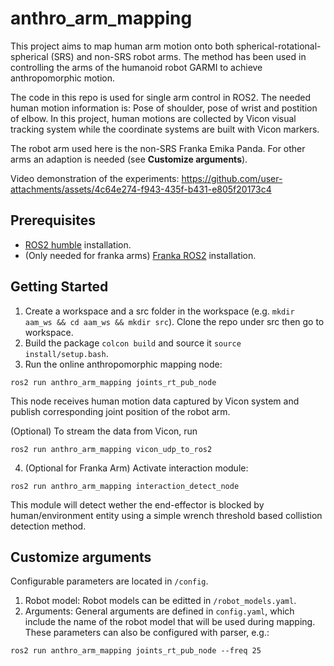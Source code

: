 # anthro_arm_mapping
This project aims to map human arm motion onto both spherical-rotational-spherical (SRS) and non-SRS robot arms. The method has been used in controlling the arms of the humanoid robot GARMI to achieve anthropomorphic motion.

The code in this repo is used for single arm control in ROS2. The needed human motion information is: Pose of shoulder, pose of wrist and postition of elbow. In this project, human motions are collected by Vicon visual tracking system while the coordinate systems are built with Vicon markers.

The robot arm used here is the non-SRS Franka Emika Panda. For other arms an adaption is needed (see **Customize arguments**). 

Video demonstration of the experiments:
https://github.com/user-attachments/assets/4c64e274-f943-435f-b431-e805f20173c4
## Prerequisites
- [ROS2 humble](https://docs.ros.org/en/humble/Installation/Ubuntu-Install-Debs.html) installation.
- (Only needed for franka arms) [Franka ROS2](https://support.franka.de/docs/franka_ros2.html) installation.
## Getting Started
1. Create a workspace and a src folder in the workspace (e.g. `mkdir aam_ws && cd aam_ws && mkdir src`). Clone the repo under src then go to workspace.
2. Build the package `colcon build` and source it `source install/setup.bash`.
3. Run the online anthropomorphic mapping node:
```
ros2 run anthro_arm_mapping joints_rt_pub_node
```
This node receives human motion data captured by Vicon system and publish corresponding joint position of the robot arm.

(Optional) To stream the data from Vicon, run
```
ros2 run anthro_arm_mapping vicon_udp_to_ros2
```

4. (Optional for Franka Arm) Activate interaction module:
```
ros2 run anthro_arm_mapping interaction_detect_node
```
This module will detect wether the end-effector is blocked by human/environment entity using a simple wrench threshold based collistion detection method. 
## Customize arguments
Configurable parameters are located in `/config`. 
1. Robot model: Robot models can be editted in `/robot_models.yaml`. 
2. Arguments: General arguments are defined in `config.yaml`, which include the name of the robot model that will be used during mapping. These parameters can also be configured with parser, e.g.:
```
ros2 run anthro_arm_mapping joints_rt_pub_node --freq 25
```




